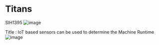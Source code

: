 # Titans

SIH1395
![image](https://github.com/riju951/Titans/assets/82694741/7366cba0-70ae-4c00-84a3-de2ef6f0b69d)

Title : IoT based sensors can be used to determine the Machine Runtime
![image](https://github.com/riju951/Titans/assets/82694741/4cf1cd6d-c5c8-4b60-9e6b-e008efba1b36)

